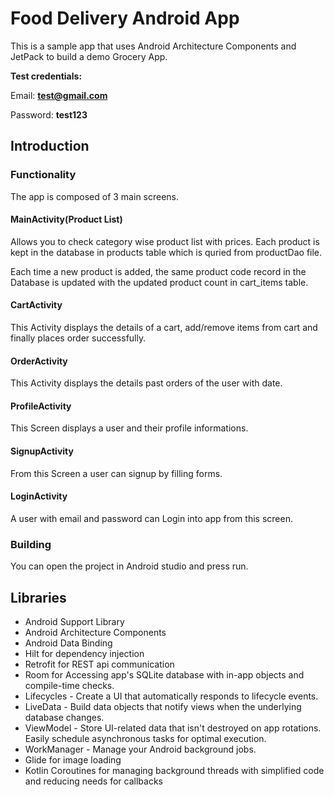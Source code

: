 # Food Delivery Android App
This is a sample app that uses Android Architecture Components and JetPack to build a demo Grocery App.

**Test credentials:**

Email: **test@gmail.com**

Password: **test123**

## Introduction
### Functionality
The app is composed of 3 main screens.

#### MainActivity(Product List)
Allows you to check category wise product list with prices. Each product is kept in the database in products table which is quried from productDao file.

Each time a new product is added, the same product code record in the Database is updated with the updated product count in cart_items table.


#### CartActivity
This Activity displays the details of a cart, add/remove items from cart and finally places order successfully.


#### OrderActivity
This Activity displays the details past orders of the user with date.

#### ProfileActivity
This Screen displays a user and their profile informations.

#### SignupActivity
From this Screen a user can signup by filling forms.

#### LoginActivity
A user with email and password can Login into app from this screen.


### Building
You can open the project in Android studio and press run.

## Libraries
- Android Support Library
- Android Architecture Components
- Android Data Binding
- Hilt for dependency injection
- Retrofit for REST api communication
- Room for Accessing app's SQLite database with in-app objects and compile-time checks.
- Lifecycles - Create a UI that automatically responds to lifecycle events.
- LiveData - Build data objects that notify views when the underlying database changes.
- ViewModel - Store UI-related data that isn't destroyed on app rotations. Easily schedule asynchronous tasks for optimal execution.
- WorkManager - Manage your Android background jobs.
- Glide for image loading
- Kotlin Coroutines for managing background threads with simplified code and reducing needs for callbacks
